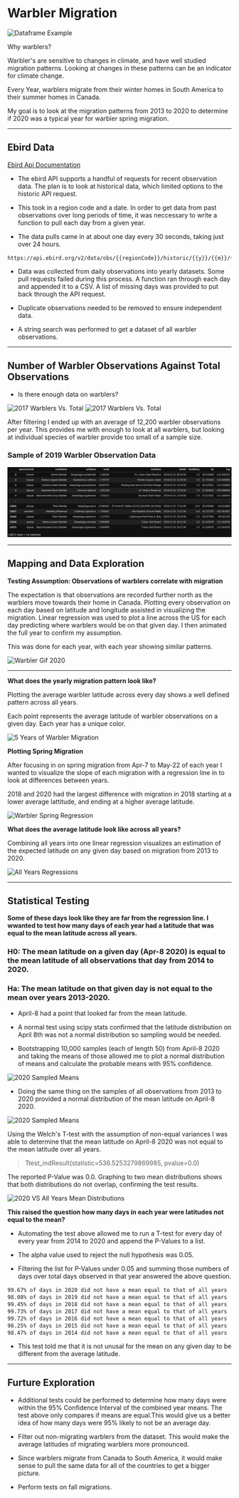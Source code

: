 # Warbler Migration

![Dataframe Example](./images/warbler.gif)

Why warblers?

Warbler's are sensitive to changes in climate, and have well studied migration patterns. Looking at changes in these patterns can be an indicator for climate change.

Every Year, warblers migrate from their winter homes in South America to their summer homes in Canada. 

My goal is to look at the migration patterns from 2013 to 2020 to determine if 2020 was a typical year for warbler spring migration.
___________

## Ebird Data


[Ebird Api Documentation](https://documenter.getpostman.com/view/664302/S1ENwy59?version=latest)

* The ebird API supports a handful of requests for recent observation data. The plan is to look at historical data, which limited options to the historic API request. 

* This took in a region code and a date. In order to get data from past observations over long periods of time, it was neccessary to write a function to pull each day from a given year. 

* The data pulls came in at about one day every 30 seconds, taking just over 24 hours. 

```
https://api.ebird.org/v2/data/obs/{{regionCode}}/historic/{{y}}/{{m}}/{{d}}
```

* Data was collected from daily observations into yearly datasets. Some pull requests failed during this process. A function ran through each day and appended it to a CSV. A list of missing days was provided to put back through the API request. 

* Duplicate observations needed to be removed to ensure independent data.

* A string search was performed to get a dataset of all warbler observations.
__________________
## Number of Warbler Observations Against Total Observations

* Is there enough data on warblers?

![2017 Warblers Vs. Total](./graphs/monthly_distribution/2017_warbler_observations.jpg)
![2017 Warblers Vs. Total](./graphs/monthly_distribution/2018_warbler_observations.jpg)

After filtering I ended up with an average of 12,200 warbler observations per year. This provides me with enough to look at all warblers, but looking at individual species of warbler provide too small of a sample size.

### Sample of 2019 Warbler Observation Data

![Dataframe Example](./images/obs_df)
____________________


## Mapping and Data Exploration


**Testing Assumption: Observations of warblers correlate with migration**

The expectation is that observations are recorded further north as the warblers move towards their home in Canada. Plotting every observation on each day based on latitude and longitude assisted in visualizing the migration. Linear regression was used to plot a line across the US for each day predicting where warblers would be on that given day. I then animated the full year to confirm my assumption.

This was done for each year, with each year showing similar patterns.

![Warbler Gif 2020](./graphs/2020_migration.gif)

_______________________________

**What does the yearly migration pattern look like?**

Plotting the average warbler latitude across every day shows a well defined pattern across all years. 

Each point represents the average latitude of warbler observations on a given day. Each year has a unique color.

![5 Years of Warbler Migration](./graphs/5_years_boxed.jpg)


**Plotting Spring Migration**

After focusing in on spring migration from Apr-7 to May-22 of each year I wanted to visualize the slope of each migration with a regression line in to look at differences between years. 

2018 and 2020 had the largest difference with migration in 2018 starting at a lower average lattitude, and ending at a higher average latitude.

![Warbler Spring Regression](./graphs/warbler_plots/spring_migrations_fit.jpg)

**What does the average latitude look like across all years?**

Combining all years into one linear regression visualizes an estimation of the expected latitude on any given day based on migration from 2013 to 2020.

![All Years Regressions](./graphs/warbler_plots/all_spring_migrations_fit.jpg)

__________________
## Statistical Testing

**Some of these days look like they are far from the regression line. I wwanted to test how many days of each year had a latitude that was equal to the mean latitude across all years.**

### H0: The mean latitude on a given day (Apr-8 2020) is equal to the mean latitude of all observations that day from 2014 to 2020.

### Ha: The mean latitude on that given day is not equal to the mean over years 2013-2020.

* April-8 had a point that looked far from the mean latitude. 

* A normal test using scipy stats confirmed that the latitude distribution on April 8th was not a normal distribution so sampling would be needed.

* Bootstrapping 10,000 samples (each of length 50) from April-8 2020 and taking the means of those allowed me to plot a normal distribution of means and calculate the probable means with 95% confidence.

![2020 Sampled Means](./graphs/warbler_plots//CLT_2020_8-Apr.jpg)

* Doing the same thing on the samples of all observations from 2013 to 2020 provided a normal distribution of the mean latitude on April-8 2020.

![2020 Sampled Means](./graphs/warbler_plots//CLT_all_years_8-Apr.jpg)

Using the Welch's T-test with the assumption of non-equal variances I was able to determine that the mean latitude on April-8 2020 was not equal to the mean latitude over all years. 

>Ttest_indResult(statistic=536.5253279869985, pvalue=0.0)

The reported P-Value was 0.0. Graphing to two mean distributions shows that both distributions do not overlap, confirming the test results.

![2020 VS All Years Mean Distributions](./graphs/warbler_plots//CLT_overlay.jpg)


**This raised the question how many days in each year were latitudes not equal to the mean?**

* Automating the test above allowed me to run a T-test for every day of every year from 2014 to 2020 and append the P-Values to a list. 

* The alpha value used to reject the null hypothesis was 0.05. 

* Filtering the list for P-Values under 0.05 and summing those numbers of days over total days observed in that year answered the above question.

```
99.67% of days in 2020 did not have a mean equal to that of all years
98.08% of days in 2019 did not have a mean equal to that of all years
99.45% of days in 2018 did not have a mean equal to that of all years
99.73% of days in 2017 did not have a mean equal to that of all years
99.72% of days in 2016 did not have a mean equal to that of all years
98.25% of days in 2015 did not have a mean equal to that of all years
98.47% of days in 2014 did not have a mean equal to that of all years
```

* This test told me that it is not unusal for the mean on any given day to be different from the average latitude. 

_____________________
## Furture Exploration



* Additional tests could be performed to determine how many days were within the 95% Confidence Interval of the combined year means. The test above only compares if means are equal.This would give us a better idea of how many days were 95% likely to not be an average day.

* Filter out non-migrating warblers from the dataset. This would make the average latitudes of migrating warblers more pronounced.

* Since warblers migrate from Canada to South America, it would make sense to pull the same data for all of the countries to get a bigger picture.

* Perform tests on fall migrations.

